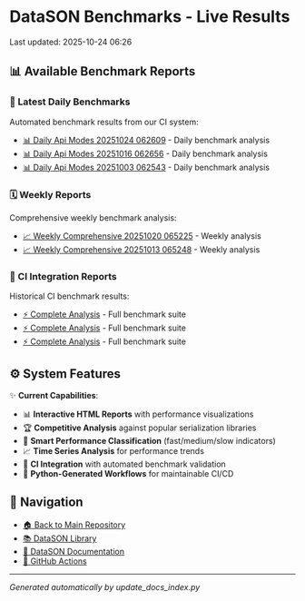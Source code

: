 # DataSON Benchmarks - Live Results

Last updated: 2025-10-24 06:26

## 📊 Available Benchmark Reports

### 🚀 Latest Daily Benchmarks
Automated benchmark results from our CI system:

- [📊 Daily Api Modes 20251024 062609](results/daily_api_modes_20251024_062609_report.html) - Daily benchmark analysis
- [📊 Daily Api Modes 20251016 062656](results/daily_api_modes_20251016_062656_report.html) - Daily benchmark analysis
- [📊 Daily Api Modes 20251003 062543](results/daily_api_modes_20251003_062543_report.html) - Daily benchmark analysis

### 🗓️ Weekly Reports
Comprehensive weekly benchmark analysis:

- [📈 Weekly Comprehensive 20251020 065225](results/weekly_comprehensive_20251020_065225_report.html) - Weekly analysis
- [📈 Weekly Comprehensive 20251013 065248](results/weekly_comprehensive_20251013_065248_report.html) - Weekly analysis

### 🔄 CI Integration Reports
Historical CI benchmark results:

- [⚡ Complete Analysis](results/ci_20250619_124048_15758084815_complete_report.html) - Full benchmark suite
- [⚡ Complete Analysis](results/ci_20250618_031200_15722975520_complete_report.html) - Full benchmark suite
- [⚡ Complete Analysis](results/ci_20250619_031310_15748485051_complete_report.html) - Full benchmark suite

## ⚙️ System Features

✨ **Current Capabilities**:
- 📊 **Interactive HTML Reports** with performance visualizations
- 🏆 **Competitive Analysis** against popular serialization libraries
- 🎯 **Smart Performance Classification** (fast/medium/slow indicators)
- 📈 **Time Series Analysis** for performance trends
- 🔄 **CI Integration** with automated benchmark validation
- 🤖 **Python-Generated Workflows** for maintainable CI/CD

## 🔗 Navigation
- [🏠 Back to Main Repository](https://github.com/danielendler/datason-benchmarks)
- [📚 DataSON Library](https://github.com/danielendler/datason)
- [📖 DataSON Documentation](https://datason.readthedocs.io/en/latest/)
- [🔄 GitHub Actions](https://github.com/danielendler/datason-benchmarks/actions)

---
*Generated automatically by update_docs_index.py*
